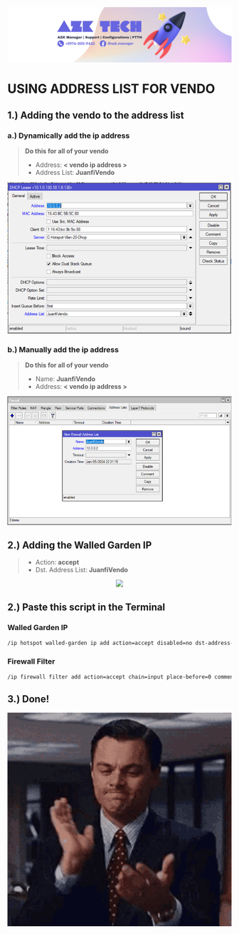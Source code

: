 ![AZK TECH](./../cover.png)

# USING ADDRESS LIST FOR VENDO

## 1.) Adding the vendo to the address list

### a.) Dynamically add the ip address

>   **Do this for all of your vendo**
> - Address: **< vendo ip address >**
> - Address List: **JuanfiVendo**

<p align="center">
  <img src="./1.png" />
</p>


### b.) Manually add the ip address

>   **Do this for all of your vendo**
> - Name: **JuanfiVendo**
> - Address: **< vendo ip address >**
> 
<p align="center">
  <img src="./2.png" />
</p>


## 2.) Adding the Walled Garden IP

> - Action: **accept**
> - Dst. Address List: **JuanfiVendo**

<p align="center">
  <img src="./3.png" />
</p>


## 2.) Paste this script in the Terminal

### Walled Garden IP
```bash
/ip hotspot walled-garden ip add action=accept disabled=no dst-address-list=JuanfiVendo
```
### Firewall Filter
```bash
/ip firewall filter add action=accept chain=input place-before=0 comment=JuanfiVendo src-address-list=JuanfiVendo
```

## 3.) Done!

<p align="center">
  <img src="./../done.gif" />
</p>

